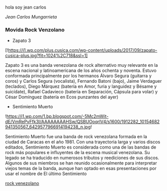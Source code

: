hola soy jean carlos 

*Jean Carlos Mungarrieta* 


### Movida Rock Venzolano 


- Zapato 3

[!https://i1.wp.com/plus.cusica.com/wp-content/uploads/2017/09/zapato-cusica-plus.jpg?fit=1024%2C718&ssl=1]

Zapato 3 es una banda venezolana de rock alternativo muy relevante en la escena nacional y latinoamericana de los años ochenta y noventa. Estuvo conformada principalmente por los hermanos Álvaro Segura (guitarra y coros) y Carlos Segura (vocalista), Fernando Batoni (bajo), Jaime Verdaguer (teclados), Diego Márquez (batería en Amor, furia y languidez y Bésame y suicídate), Rafael Cadavieco (batería en Separación, Cápsula para volar) y César Domínguez (batería en Ecos punzantes del ayer)

- Sentimiento Muerto

!https://i1.wp.com/1.bp.blogspot.com/-5Mc2mWit-dE/VmRePvFfk3I/AAAAAAAAHSw/QSBUOoqrlV4/s1600/1912282_10154682941350567_6429577966914194238_n.jpg!

Sentimiento Muerto fue una banda de rock venezolana formada en la ciudad de Caracas en el año 1981. Con una trayectoria larga y varios discos editados, Sentimiento Muerto es considerada como una de las bandas de rock más populares e influyentes de la escena musical venezolana. Su legado se ha traducido en numerosos tributos y reediciones de sus discos. Algunos de sus miembros se han reunido ocasionalmente para interpretar viejos temas de la banda, aunque han optado en esas presentaciones por usar el nombre de El último Sentimiento

[rock venezolano](https://www.youtube.com/watch?v=ZEE6HXD56rs)